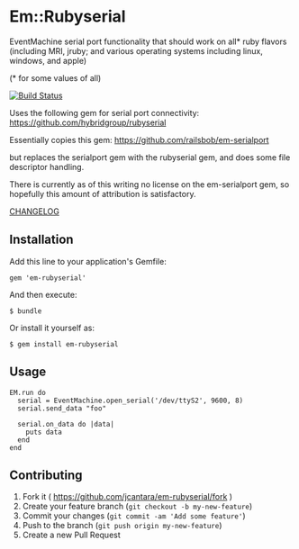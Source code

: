 # Em::Rubyserial

EventMachine serial port functionality that should work on all* ruby flavors (including MRI, jruby; and various operating systems including linux, windows, and apple)

(* for some values of all)

[![Build Status](https://travis-ci.org/jcantara/em-rubyserial.svg?branch=master)](https://travis-ci.org/jcantara/em-rubyserial)

Uses the following gem for serial port connectivity:
https://github.com/hybridgroup/rubyserial

Essentially copies this gem:
https://github.com/railsbob/em-serialport

but replaces the serialport gem with the rubyserial gem, and does some file descriptor handling.

There is currently as of this writing no license on the em-serialport gem, so hopefully this amount of attribution is satisfactory. 

[CHANGELOG](https://github.com/jcantara/em-rubyserial/blob/master/CHANGELOG.md)

## Installation

Add this line to your application's Gemfile:

    gem 'em-rubyserial'

And then execute:

    $ bundle

Or install it yourself as:

    $ gem install em-rubyserial

## Usage

    EM.run do
      serial = EventMachine.open_serial('/dev/ttyS2', 9600, 8)
      serial.send_data "foo"

      serial.on_data do |data|
        puts data
      end
    end

## Contributing

1. Fork it ( https://github.com/jcantara/em-rubyserial/fork )
2. Create your feature branch (`git checkout -b my-new-feature`)
3. Commit your changes (`git commit -am 'Add some feature'`)
4. Push to the branch (`git push origin my-new-feature`)
5. Create a new Pull Request
